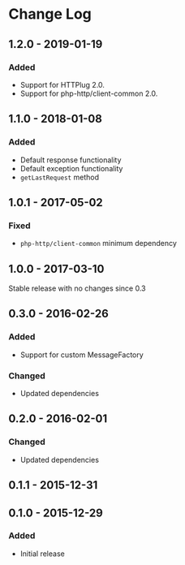 # Change Log

## 1.2.0 - 2019-01-19

### Added

- Support for HTTPlug 2.0.
- Support for php-http/client-common 2.0.

## 1.1.0 - 2018-01-08

### Added

- Default response functionality
- Default exception functionality
- `getLastRequest` method


## 1.0.1 - 2017-05-02

### Fixed

- `php-http/client-common` minimum dependency


## 1.0.0 - 2017-03-10

Stable release with no changes since 0.3


## 0.3.0 - 2016-02-26

### Added

- Support for custom MessageFactory

### Changed

- Updated dependencies


## 0.2.0 - 2016-02-01

### Changed

- Updated dependencies


## 0.1.1 - 2015-12-31


## 0.1.0 - 2015-12-29

### Added

- Initial release
